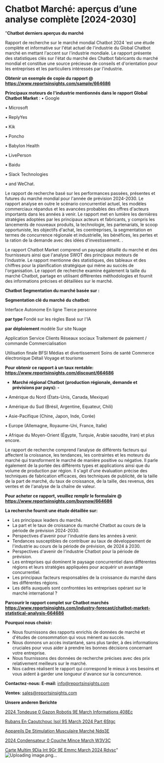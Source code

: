 # Chatbot Marché: aperçus d’une analyse complète [2024-2030]

"<strong>Chatbot derniers aperçus du marché</strong>

Rapport de recherche sur le marché mondial Chatbot 2024 'est une étude complète et informative sur l'état actuel de l'industrie du Global Chatbot marché en mettant l'accent sur l'industrie mondiale. Le rapport présente des statistiques clés sur l'état du marché des Chatbot fabricants du marché mondial et constitue une source précieuse de conseils et d'orientation pour les entreprises et les particuliers intéressés par l'industrie.

<strong>Obtenir un exemple de copie du rapport @ <a href=https://www.reportsinsights.com/sample/664686>https://www.reportsinsights.com/sample/664686</a></strong>

<strong>Principaux moteurs de l'industrie mentionnés dans le rapport Global Chatbot Market</strong> :
• Google

• Microsoft

• ReplyYes

• Kik

• Poncho

• Babylon Health

• LivePerson

• Baidu

• Slack Technologies

• and WeChat.

Le rapport de recherche basé sur les performances passées, présentes et futures du marché mondial pour l'année de prévision 2024-2030. Le rapport analyse en outre le scénario concurrentiel actuel, les modèles commerciaux répandus et les avancées probables des offres d'acteurs importants dans les années à venir. Le rapport met en lumière les dernières stratégies adoptées par les principaux acteurs et fabricants, y compris les lancements de nouveaux produits, la technologie, les partenariats, le scoop opportuniste, les objectifs d'achat, les coentreprises, la segmentation en termes de concurrence régionale et industrielle, les bénéfices, les pertes et la ration de la demande avec des idées d'investissement. .

Le rapport Chatbot Market comprend un paysage détaillé du marché et des fournisseurs ainsi que l'analyse SWOT des principaux moteurs de l'industrie. Le rapport mentionne des statistiques, des tableaux et des chiffres pour la planification stratégique qui mène au succès de l'organisation. Le rapport de recherche examine également la taille du marché Chatbot, partage en utilisant différentes méthodologies et fournit des informations précises et détaillées sur le marché.

<strong>Chatbot Segmentation du marché basée sur :</strong>

<strong> Segmentation clé du marché du chatbot: </strong>

Interface
Autonome
En ligne
Tierce personne

<strong> par type </strong>
Fondé sur les règles
Basé sur l'IA

<strong> par déploiement </strong> modèle
Sur site
Nuage

Application
Service Clients
Réseaux sociaux
Traitement de paiement / commande
Commercialisation

Utilisation finale
BFSI
Médias et divertissement
Soins de santé
Commerce électronique
Détail
Voyage et tourisme

<strong>Pour obtenir ce rapport à un taux rentable: <a href=https://www.reportsinsights.com/discount/664686>https://www.reportsinsights.com/discount/664686</a></strong>
<ul>
  <li><strong>Marché régional Chatbot (production régionale, demande et prévisions par pays): -</strong></li>
</ul>
• Amérique du Nord (États-Unis, Canada, Mexique)

• Amérique du Sud (Brésil, Argentine, Equateur, Chili)

• Asie-Pacifique (Chine, Japon, Inde, Corée)

• Europe (Allemagne, Royaume-Uni, France, Italie)

• Afrique du Moyen-Orient (Égypte, Turquie, Arabie saoudite, Iran) et plus encore.

Le rapport de recherche comprend l’analyse de différents facteurs qui affectent la croissance, les tendances, les contraintes et les moteurs du marché qui transforment le marché de manière positive ou négative. Il parle également de la portée des différents types et applications ainsi que du volume de production par région. Il s'agit d'une évaluation précise des techniques de fabrication efficaces, des techniques de publicité, de la taille de la part de marché, du taux de croissance, de la taille, des revenus, des ventes et de l'analyse de la chaîne de valeur.

<strong>Pour acheter ce rapport, veuillez remplir le formulaire @   <a href=https://www.reportsinsights.com/buynow/664686>https://www.reportsinsights.com/buynow/664686</a></strong>

<strong>La recherche fournit une étude détaillée sur:</strong>
<ul>
  <li>Les principaux leaders du marché.</li>
  <li>La part et le taux de croissance du marché Chatbot au cours de la période de prévision 2024-2030.</li>
  <li>Perspectives d'avenir pour l'industrie dans les années à venir.</li>
  <li>Tendances susceptibles de contribuer au taux de développement de l'industrie au cours de la période de prévision, de 2024 à 2030.</li>
  <li>Perspectives d'avenir de l'industrie Chatbot pour la période de prévision.</li>
  <li>Les entreprises qui dominent le paysage concurrentiel dans différentes régions et leurs stratégies appliquées pour acquérir un avantage concurrentiel.</li>
  <li>Les principaux facteurs responsables de la croissance du marché dans les différentes régions.</li>
  <li>Les défis auxquels sont confrontées les entreprises opérant sur le marché international ?</li>
</ul>

<strong>Parcourir le rapport complet sur Chatbot marchés <a href=https://www.reportsinsights.com/industry-forecast/chatbot-market-statistical-analysis-664686>https://www.reportsinsights.com/industry-forecast/chatbot-market-statistical-analysis-664686</a></strong>

<strong>Pourquoi nous choisir:</strong>
<ul>
  <li>Nous fournissons des rapports enrichis de données de marché et d'études de consommation qui vous mènent au succès.</li>
  <li>Nous donnons un accès instantané, sans plus tarder, à des informations cruciales pour vous aider à prendre les bonnes décisions concernant votre entreprise.</li>
  <li>Nous fournissons des données de recherche précises avec des prix relativement meilleurs sur le marché.</li>
  <li>Nos cadres réalisent le rapport qui correspond le mieux à vos besoins et vous aident à garder une longueur d'avance sur la concurrence.</li>
</ul>
<strong>Contactez-nous:
</strong><strong>E-mail:</strong> <a href=mailto:info@reportsinsights.com>info@reportsinsights.com</a>

<strong>Ventes</strong>: <a href=mailto:sales@reportsinsights.com>sales@reportsinsights.com</a>

<strong>Unsere anderen Berichte</strong>

<a href=https://www.linkedin.com/pulse/2024-tondeuse-%C3%A0-gazon-robotis%C3%A9e-march%C3%A9-informations-408ec/>2024 Tondeuse  0 Gazon Robotis 9E March Informations 408Ec</a>

<a href=https://www.linkedin.com/pulse/rubans-en-caoutchouc-isol%C3%A9s-march%C3%A9-2024-part-6stgc/>Rubans En Caoutchouc Isol 9S March 2024 Part 6Stgc</a>

<a href=https://www.linkedin.com/pulse/appareils-de-stimulation-musculaire-marché-ndq3e/>Appareils De Stimulation Musculaire Marché Ndq3E</a>

<a href=https://www.linkedin.com/pulse/2024-condensateur-%C3%A0-couche-mince-march%C3%A9-w3v3c/>2024 Condensateur  0 Couche Mince March W3V3C</a>

<a href=https://www.linkedin.com/pulse/carte-multim%C3%A9dia-int%C3%A9gr%C3%A9e-emmc-march%C3%A9-2024-rdvsc/>Carte Multim 9Dia Int 9Gr 9E Emmc March 2024 Rdvsc</a>"
![Uploading image.png…]()
